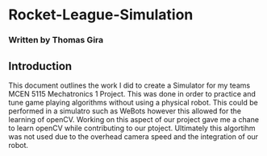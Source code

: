 # Rocket-League-Simulation
### Written by Thomas Gira

## Introduction
This document outlines the work I did to create a Simulator for my teams MCEN 5115 Mechatronics 1 Project. This was done in order to practice and tune game playing algorithms without using a physical robot. This could be performed in a simulatro such as WeBots however this allowed for the learning of openCV. Working on this aspect of our project gave me a chane to learn openCV while contributing to our ptoject. Ultimately this algortihm was not used due to the overhead camera speed and the integration of our robot.
